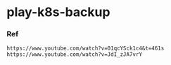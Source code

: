 # play-k8s-backup
### Ref
```
https://www.youtube.com/watch?v=01qcYSck1c4&t=461s
https://www.youtube.com/watch?v=JdI_zJA7vrY
```

